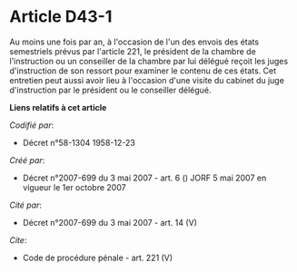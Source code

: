 # Article D43-1

Au moins une fois par an, à l'occasion de l'un des envois des états semestriels prévus par l'article 221, le président de la
chambre de l'instruction ou un conseiller de la chambre par lui délégué reçoit les juges d'instruction de son ressort pour
examiner le contenu de ces états. Cet entretien peut aussi avoir lieu à l'occasion d'une visite du cabinet du juge
d'instruction par le président ou le conseiller délégué.

**Liens relatifs à cet article**

_Codifié par_:

  - Décret n°58-1304 1958-12-23

_Créé par_:

  - Décret n°2007-699 du 3 mai 2007 - art. 6 () JORF 5 mai 2007 en vigueur le 1er octobre 2007

_Cité par_:

  - Décret n°2007-699 du 3 mai 2007 - art. 14 (V)

_Cite_:

  - Code de procédure pénale - art. 221 (V)
